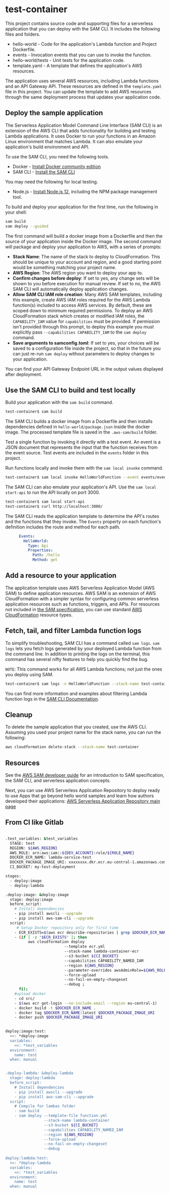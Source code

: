 # test-container

This project contains source code and supporting files for a serverless application that you can deploy with the SAM CLI. It includes the following files and folders.

- hello-world - Code for the application's Lambda function and Project Dockerfile.
- events - Invocation events that you can use to invoke the function.
- hello-world/tests - Unit tests for the application code.
- template.yaml - A template that defines the application's AWS resources.

The application uses several AWS resources, including Lambda functions and an API Gateway API. These resources are defined in the `template.yaml` file in this project. You can update the template to add AWS resources through the same deployment process that updates your application code.

## Deploy the sample application

The Serverless Application Model Command Line Interface (SAM CLI) is an extension of the AWS CLI that adds functionality for building and testing Lambda applications. It uses Docker to run your functions in an Amazon Linux environment that matches Lambda. It can also emulate your application's build environment and API.

To use the SAM CLI, you need the following tools.

* Docker - [Install Docker community edition](https://hub.docker.com/search/?type=edition&offering=community)
* SAM CLI - [Install the SAM CLI](https://docs.aws.amazon.com/serverless-application-model/latest/developerguide/serverless-sam-cli-install.html)

You may need the following for local testing.

* Node.js - [Install Node.js 12](https://nodejs.org/en/), including the NPM package management tool.

To build and deploy your application for the first time, run the following in your shell:

```bash
sam build
sam deploy --guided
```

The first command will build a docker image from a Dockerfile and then the source of your application inside the Docker image. The second command will package and deploy your application to AWS, with a series of prompts:

* **Stack Name**: The name of the stack to deploy to CloudFormation. This should be unique to your account and region, and a good starting point would be something matching your project name.
* **AWS Region**: The AWS region you want to deploy your app to.
* **Confirm changes before deploy**: If set to yes, any change sets will be shown to you before execution for manual review. If set to no, the AWS SAM CLI will automatically deploy application changes.
* **Allow SAM CLI IAM role creation**: Many AWS SAM templates, including this example, create AWS IAM roles required for the AWS Lambda function(s) included to access AWS services. By default, these are scoped down to minimum required permissions. To deploy an AWS CloudFormation stack which creates or modified IAM roles, the `CAPABILITY_IAM` value for `capabilities` must be provided. If permission isn't provided through this prompt, to deploy this example you must explicitly pass `--capabilities CAPABILITY_IAM` to the `sam deploy` command.
* **Save arguments to samconfig.toml**: If set to yes, your choices will be saved to a configuration file inside the project, so that in the future you can just re-run `sam deploy` without parameters to deploy changes to your application.

You can find your API Gateway Endpoint URL in the output values displayed after deployment.

## Use the SAM CLI to build and test locally

Build your application with the `sam build` command.

```bash
test-container$ sam build
```

The SAM CLI builds a docker image from a Dockerfile and then installs dependencies defined in `hello-world/package.json` inside the docker image. The processed template file is saved in the `.aws-sam/build` folder.

Test a single function by invoking it directly with a test event. An event is a JSON document that represents the input that the function receives from the event source. Test events are included in the `events` folder in this project.

Run functions locally and invoke them with the `sam local invoke` command.

```bash
test-container$ sam local invoke HelloWorldFunction --event events/event.json
```

The SAM CLI can also emulate your application's API. Use the `sam local start-api` to run the API locally on port 3000.

```bash
test-container$ sam local start-api
test-container$ curl http://localhost:3000/
```

The SAM CLI reads the application template to determine the API's routes and the functions that they invoke. The `Events` property on each function's definition includes the route and method for each path.

```yaml
      Events:
        HelloWorld:
          Type: Api
          Properties:
            Path: /hello
            Method: get
```

## Add a resource to your application
The application template uses AWS Serverless Application Model (AWS SAM) to define application resources. AWS SAM is an extension of AWS CloudFormation with a simpler syntax for configuring common serverless application resources such as functions, triggers, and APIs. For resources not included in [the SAM specification](https://github.com/awslabs/serverless-application-model/blob/master/versions/2016-10-31.md), you can use standard [AWS CloudFormation](https://docs.aws.amazon.com/AWSCloudFormation/latest/UserGuide/aws-template-resource-type-ref.html) resource types.

## Fetch, tail, and filter Lambda function logs

To simplify troubleshooting, SAM CLI has a command called `sam logs`. `sam logs` lets you fetch logs generated by your deployed Lambda function from the command line. In addition to printing the logs on the terminal, this command has several nifty features to help you quickly find the bug.

`NOTE`: This command works for all AWS Lambda functions; not just the ones you deploy using SAM.

```bash
test-container$ sam logs -n HelloWorldFunction --stack-name test-container --tail
```

You can find more information and examples about filtering Lambda function logs in the [SAM CLI Documentation](https://docs.aws.amazon.com/serverless-application-model/latest/developerguide/serverless-sam-cli-logging.html).

## Cleanup

To delete the sample application that you created, use the AWS CLI. Assuming you used your project name for the stack name, you can run the following:

```bash
aws cloudformation delete-stack --stack-name test-container
```

## Resources

See the [AWS SAM developer guide](https://docs.aws.amazon.com/serverless-application-model/latest/developerguide/what-is-sam.html) for an introduction to SAM specification, the SAM CLI, and serverless application concepts.

Next, you can use AWS Serverless Application Repository to deploy ready to use Apps that go beyond hello world samples and learn how authors developed their applications: [AWS Serverless Application Repository main page](https://aws.amazon.com/serverless/serverlessrepo/)


## From CI like Gitlab

```bash

.test_variables: &test_variables
  STAGE: test
  REGION: ${AWS_REGION}
  AWS_ROLE: arn:aws:iam::${DEV_ACCOUNT}:role/${ROLE_NAME}
  DOCKER_ECR_NAME: lambda-service-test
  DOCKER_PACKAGE_IMAGE_URI: xxxxxxxx.dkr.ecr.eu-central-1.amazonaws.com/${DOCKER_ECR_NAME}:latest
  CI_BUCKET: my-test-deployment

stages:
  - deploy:image
  - deploy:lambda

.deploy-image: &deploy-image
  stage: deploy:image
  before_script:
    # Install dependencies
    - pip install awscli --upgrade
    - pip install aws-sam-cli --upgrade
  script:
     # Setup Docker repository only for first time
    - ECR_EXISTS=$(aws ecr describe-repositories | grep $DOCKER_ECR_NAME || true)
    - (if [ -z "$ECR_EXISTS" ]; then
          aws cloudformation deploy 
                          --template ecr.yml
                          --stack-name lambda-container-ecr
                          --s3-bucket ${CI_BUCKET}
                          --capabilities CAPABILITY_NAMED_IAM
                          --region ${AWS_REGION} 
                          --parameter-overrides awsAdminRole=${AWS_ROLE} stage=${STAGE} Name=${DOCKER_ECR_NAME}
                          --force-upload
                          --no-fail-on-empty-changeset
                          --debug ;
      fi);
    #upload docker
    - cd src/
    - $(aws ecr get-login --no-include-email --region eu-central-1)
    - docker build -t $DOCKER_ECR_NAME .
    - docker tag $DOCKER_ECR_NAME:latest $DOCKER_PACKAGE_IMAGE_URI
    - docker push $DOCKER_PACKAGE_IMAGE_URI

      
deploy:image:test:
  <<: *deploy-image
  variables:
    <<: *test_variables
  environment:
    name: test
  when: manual


.deploy-lambda: &deploy-lambda
  stage: deploy:lambda
  before_script:
    # Install dependencies
    - pip install awscli --upgrade
    - pip install aws-sam-cli --upgrade
  script:
    # Compile for lambas folder
    - sam build
    - sam deploy --template-file function.yml 
                 --stack-name lambda-container
                 --s3-bucket ${CI_BUCKET}
                 --capabilities CAPABILITY_NAMED_IAM 
                 --region ${AWS_REGION} 
                 --force-upload
                 --no-fail-on-empty-changeset
                 --debug
      
deploy:lambda:test:
  <<: *deploy-lambda
  variables:
    <<: *test_variables
  environment:
    name: test
  when: manual

```